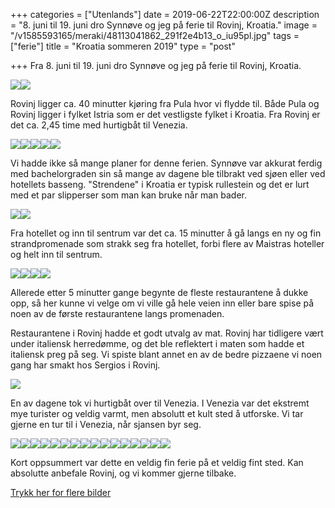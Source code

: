 +++
categories = ["Utenlands"]
date = 2019-06-22T22:00:00Z
description = "8. juni til 19. juni dro Synnøve og jeg på ferie til Rovinj, Kroatia."
image = "/v1585593165/meraki/48113041862_291f2e4b13_o_iu95pl.jpg"
tags = ["ferie"]
title = "Kroatia sommeren 2019"
type = "post"

+++
Fra 8. juni til 19. juni dro Synnøve og jeg på ferie til Rovinj, Kroatia.

![](https://res.cloudinary.com/meraki-images/image/upload/w_650,q_auto,f_auto/v1585682427/meraki/kroatia-6_viwcj5.jpg)![](https://res.cloudinary.com/meraki-images/image/upload/w_650,q_auto,f_auto/v1585682434/meraki/kroatia-5_btj4hv.jpg)

Rovinj ligger ca. 40 minutter kjøring fra Pula hvor vi flydde til. Både Pula og Rovinj ligger i fylket Istria som er det vestligste fylket i Kroatia. Fra Rovinj er det ca. 2,45 time med hurtigbåt til Venezia.

![](https://res.cloudinary.com/meraki-images/image/upload/w_650,q_auto,f_auto/v1585682450/meraki/kroatia-9_lc1vja.jpg)![](https://res.cloudinary.com/meraki-images/image/upload/w_650,q_auto,f_auto/v1585682456/meraki/kroatia-12_c3gdky.jpg)![](https://res.cloudinary.com/meraki-images/image/upload/w_650,q_auto,f_auto/v1585682462/meraki/kroatia-13_r6xeba.jpg)![](https://res.cloudinary.com/meraki-images/image/upload/w_650,q_auto,f_auto/v1585682468/meraki/kroatia-17_vc6fp7.jpg)![](https://res.cloudinary.com/meraki-images/image/upload/w_650,q_auto,f_auto/v1585682473/meraki/kroatia-19_xxjzw0.jpg)

Vi hadde ikke så mange planer for denne ferien. Synnøve var akkurat ferdig med bachelorgraden sin så mange av dagene ble tilbrakt ved sjøen eller ved hotellets basseng. "Strendene" i Kroatia er typisk rullestein og det er lurt med et par slipperser som man kan bruke når man bader.

![](https://res.cloudinary.com/meraki-images/image/upload/w_650,q_auto,f_auto/v1585682506/meraki/kroatia-30_jejasz.jpg)![](https://res.cloudinary.com/meraki-images/image/upload/w_650,q_auto,f_auto/v1585682511/meraki/kroatia-31_bbojba.jpg)

Fra hotellet og inn til sentrum var det ca. 15 minutter å gå langs en ny og fin strandpromenade som strakk seg fra hotellet, forbi flere av Maistras hoteller og helt inn til sentrum.

![](https://res.cloudinary.com/meraki-images/image/upload/w_650,q_auto,f_auto/v1585682536/meraki/kroatia-104_xcci5r.jpg)![](https://res.cloudinary.com/meraki-images/image/upload/w_650,q_auto,f_auto/v1585682559/meraki/kroatia-102_bzyiyo.jpg)![](https://res.cloudinary.com/meraki-images/image/upload/w_650,q_auto,f_auto/v1585682565/meraki/kroatia-105_p7c0wy.jpg)![](https://res.cloudinary.com/meraki-images/image/upload/w_650,q_auto,f_auto/v1585682569/meraki/kroatia-108_xq4yrd.jpg)

Allerede etter 5 minutter gange begynte de fleste restaurantene å dukke opp, så her kunne vi velge om vi ville gå hele veien inn eller bare spise på noen av de første restaurantene langs promenaden.

Restaurantene i Rovinj hadde et godt utvalg av mat. Rovinj har tidligere vært under italiensk herredømme, og det ble reflektert i maten som hadde et italiensk preg på seg. Vi spiste blant annet en av de bedre pizzaene vi noen gang har smakt hos Sergios i Rovinj.

![](https://res.cloudinary.com/meraki-images/image/upload/w_650,q_auto,f_auto/v1585682587/meraki/kroatia-121_rmzlry.jpg)

En av dagene tok vi hurtigbåt over til Venezia. I Venezia var det ekstremt mye turister og veldig varmt, men absolutt et kult sted å utforske. Vi tar gjerne en tur til i Venezia, når sjansen byr seg.

![](https://res.cloudinary.com/meraki-images/image/upload/w_650,q_auto,f_auto/v1585682672/meraki/kroatia-36_vmq8tx.jpg)![](https://res.cloudinary.com/meraki-images/image/upload/w_650,q_auto,f_auto/v1585682678/meraki/kroatia-40_smi3gy.jpg)![](https://res.cloudinary.com/meraki-images/image/upload/w_650,q_auto,f_auto/v1585682685/meraki/kroatia-46_dpazeh.jpg)![](https://res.cloudinary.com/meraki-images/image/upload/w_650,q_auto,f_auto/v1585682690/meraki/kroatia-49_q5bi3e.jpg)![](https://res.cloudinary.com/meraki-images/image/upload/w_650,q_auto,f_auto/v1585682697/meraki/kroatia-60_q7itk1.jpg)![](https://res.cloudinary.com/meraki-images/image/upload/w_650,q_auto,f_auto/v1585682701/meraki/kroatia-62_huey5u.jpg)![](https://res.cloudinary.com/meraki-images/image/upload/w_650,q_auto,f_auto/v1585682706/meraki/kroatia-63_srhlba.jpg)![](https://res.cloudinary.com/meraki-images/image/upload/w_650,q_auto,f_auto/v1585682713/meraki/kroatia-67_pzma6c.jpg)![](https://res.cloudinary.com/meraki-images/image/upload/w_650,q_auto,f_auto/v1585682719/meraki/kroatia-71_yymopb.jpg)![](https://res.cloudinary.com/meraki-images/image/upload/w_650,q_auto,f_auto/v1585682724/meraki/kroatia-76_xmlxha.jpg)![](https://res.cloudinary.com/meraki-images/image/upload/w_650,q_auto,f_auto/v1585682731/meraki/kroatia-83_x4efnm.jpg)![](https://res.cloudinary.com/meraki-images/image/upload/w_650,q_auto,f_auto/v1585682736/meraki/kroatia-85_msztw0.jpg)![](https://res.cloudinary.com/meraki-images/image/upload/w_650,q_auto,f_auto/v1585682740/meraki/kroatia-88_etzplk.jpg)![](https://res.cloudinary.com/meraki-images/image/upload/w_650,q_auto,f_auto/v1585682745/meraki/kroatia-91_qhtodg.jpg)![](https://res.cloudinary.com/meraki-images/image/upload/w_650,q_auto,f_auto/v1585682750/meraki/kroatia-99_hv3ju8.jpg)![](https://res.cloudinary.com/meraki-images/image/upload/w_650,q_auto,f_auto/v1585682755/meraki/kroatia-100_kd2blh.jpg)

Kort oppsummert var dette en veldig fin ferie på et veldig fint sted. Kan absolutte anbefale Rovinj, og vi kommer gjerne tilbake.

[Trykk her for flere bilder](https://www.flickr.com/photos/136910559@N03/albums/72157709213573111)